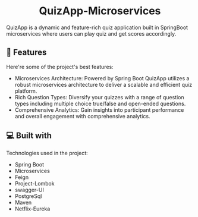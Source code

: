 
<h1 align="center" id="title">QuizApp-Microservices</h1>


<p id="description">QuizApp is a dynamic and feature-rich quiz application built in SpringBoot microservices where users can play quiz and get scores accordingly.</p>

  
  
<h2>🧐 Features</h2>

Here're some of the project's best features:

*   Microservices Architecture: Powered by Spring Boot QuizApp utilizes a robust microservices architecture to deliver a scalable and efficient quiz platform.
*   Rich Question Types: Diversify your quizzes with a range of question types including multiple choice true/false and open-ended questions.
*   Comprehensive Analytics: Gain insights into participant performance and overall engagement with comprehensive analytics.

  
  
<h2>💻 Built with</h2>

Technologies used in the project:

*   Spring Boot
*   Microservices
*   Feign
*   Project-Lombok
*   swagger-UI
*   PostgreSql
*   Maven
*   Netflix-Eureka
